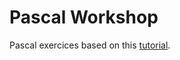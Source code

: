Pascal Workshop
===============
Pascal exercices based on this [tutorial](http://pascal.developpez.com/exercices/).
